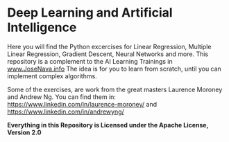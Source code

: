 # Deep Learning and Artificial Intelligence
Here you will find the Python excercises for Linear Regression, Multiple Linear Regression, Gradient Descent, Neural Networks and more.
This repository is a complement to the AI Learning Trainings in www.JoseNava.info The idea is for you to learn from scratch, until you 
can implement complex algorithms.

Some of the exercises, are work from the great masters Laurence Moroney and Andrew Ng. You can find them in: https://www.linkedin.com/in/laurence-moroney/ and https://www.linkedin.com/in/andrewyng/

**Everything in this Repository is Licensed under the Apache License, Version 2.0**
